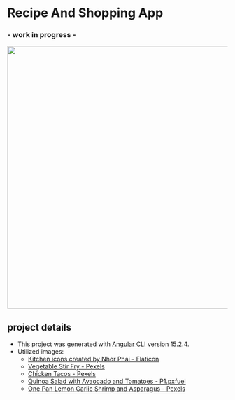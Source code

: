 # Recipe And Shopping App

### - work in progress -

<img height="600" src="https://user-images.githubusercontent.com/99111208/232546436-d8e85a9d-41f0-47c3-86aa-dbde4c7d9ec7.png"/>

## project details
* This project was generated with [Angular CLI](https://github.com/angular/angular-cli) version 15.2.4.
* Utilized images:
  * <a href="https://www.flaticon.com/free-icons/kitchen" title="kitchen icons">Kitchen icons created by Nhor Phai - Flaticon</a>
  * <a href='https://images.pexels.com/photos/5908020/pexels-photo-5908020.jpeg?auto=compress&cs=tinysrgb&w=1260&h=750&dpr=2'>Vegetable Stir Fry - Pexels</a>
  * <a href='https://images.pexels.com/photos/14473870/pexels-photo-14473870.jpeg'>Chicken Tacos - Pexels</a>
  * <a href='https://p1.pxfuel.com/preview/903/818/350/quinoa-salad-healthy.jpg'> Quinoa Salad with Avaocado and Tomatoes - P1.pxfuel</a>
  * <a href='https://images.pexels.com/photos/10875193/pexels-photo-10875193.jpeg?auto=compress&cs=tinysrgb&w=1260&h=750&dpr=2'>One Pan Lemon Garlic Shrimp and Asparagus - Pexels</a>

